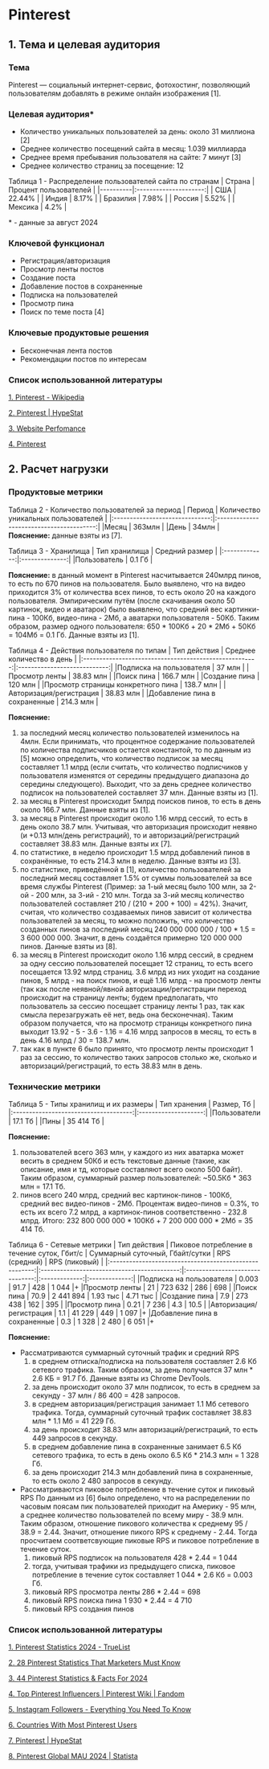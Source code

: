# Pinterest
## 1. Тема и целевая аудитория
### Тема
Pinterest  — социальный интернет-сервис, фотохостинг, позволяющий пользователям добавлять в режиме онлайн изображения [1].
### Целевая аудитория*
- Количество уникальных пользователей за день: около 31 миллиона [2]
- Среднее количество посещений сайта в месяц: 1.039 миллиарда
- Среднее время пребывания пользователя на сайте: 7 минут [3]
- Среднее количество страниц за посещение: 12

Таблица 1 - Распределение пользователей сайта по странам
| Страна   | Процент пользователей |
|----------|:---------------------:|
| США      | 22.44%                |
| Индия    | 8.17%                 |
| Бразилия | 7.98%                 |
| Россия   | 5.52%                 |
| Мексика  | 4.2%                  |

\* - данные за август 2024

### Ключевой функционал
+ Регистрация/авторизация
+ Просмотр ленты постов
+ Создание поста
+ Добавление постов в сохраненные
+ Подписка на пользователей
+ Просмотр пина
+ Поиск по теме поста [4]

### Ключевые продуктовые решения
- Бесконечная лента постов
- Рекомендации постов по интересам

### Список использованной литературы
[1. Pinterest - Wikipedia ](https://ru.wikipedia.org/wiki/Pinterest)

[2. Pinterest | HypeStat](https://hypestat.com/info/pinterest.com)

[3. Website Perfomance](https://pro.similarweb.com/#/digitalsuite/websiteanalysis/overview/website-performance/*/999/1m?webSource=Total&key=pinterest.com)

[4. Pinterest](https://ru.pinterest.com/)

## 2. Расчет нагрузки
### Продуктовые метрики
Таблица 2 - Количество пользователей за период
| Период                         | Количество уникальных пользователей      |
|:------------------------------:|:----------------------------------------:|
|Месяц                           | 363млн                                   |
|День                            | 34млн                                    |
**Пояснение:** данные взяты из [7].

Таблица 3 - Хранилища
| Тип хранилища | Средний размер |
|:-------------:|:--------------:|
|Пользователь   | 0.1 Гб         |

**Пояснение:** в данный момент в Pinterest насчитывается 240млрд пинов, то есть по 670 пинов на пользователя. Было выявлено, что на видео приходится 3% от количества всех пинов, то есть около 20 на каждого пользователя. Эмпирическим путём (после скачивания около 50 картинок, видео и аватарок) было выявлено, что средний вес картинки-пина - 100Кб, видео-пина - 2Мб, а аватарки пользователя - 50Кб. Таким образом, размер одного пользователя: 650 * 100Кб + 20 * 2Мб + 50Кб = 104Мб = 0.1 Гб. Данные взяты из [1].

Таблица 4 - Действия пользователя по типам
| Тип действия                                           | Среднее количество в день    |
|:------------------------------------------------------:|:----------------------------:|
|Подписка на пользователя                                | 37 млн                       |
|Просмотр ленты                                          | 38.83 млн                    |
|Поиск пина                                              | 166.7 млн                    |
|Создание пина                                           | 120 млн                      |
|Просмотр страницы конкретного пина                      | 138.7 млн                    |
|Авторизация/регистрация                                 | 38.83 млн                    |
|Добавление пина в сохраненные                           | 214.3 млн                    |

**Пояснение:** 
1) за последний месяц количество пользователей изменилось на 4млн. Если принимать, что процентное содержание пользователей по количества подписчиков остается константой, то по данным из [5] можно определить, что количество подписок за месяц составляет 1.1 млрд (если считать, что количество подписчиков у пользователя изменятся от середины предыдущего диапазона до середины следующего). Выходит, что за день среднее количество подписок на пользователей составляет 37 млн. Данные взяты из [1].
2) за месяц в Pinterest происходит 5млрд поисков пинов, то есть в день около 166.7 млн. Данные взяты из [1].
3) за месяц в Pinterest происходит около 1.16 млрд сессий, то есть в день около 38.7 млн. Учитывая, что авторизация происходит неявно (и +0.13 млн/день регистраций), то и авторизаций/регистраций составляет 38.83 млн. Данные взяты их [7].
4) по статистике, в неделю происходит 1.5 млрд добавлений пинов в сохранённые, то есть 214.3 млн в неделю. Данные взяты из [3].
5) по статистике, приведённой в [1], количество пользователей за последний месяц составляет 1.5% от суммы пользователей за все время службы Pinterest (Пример: за 1-ый месяц было 100 млн, за 2-ой - 200 млн, за 3-ий - 210 млн. Тогда за 3-ий месяц количество пользователей составляет 210 / (210 + 200 + 100) = 42%). Значит, считая, что количество создаваемых пинов зависит от количества пользователей за месяц, то можно положить, что количество созданных пинов за последний месяц 240 000 000 000 / 100 * 1.5 = 3 600 000 000. Значит, в день создаётся примерно 120 000 000 пинов. Данные взяты из [8].
6) за месяц в Pinterest происходит около 1.16 млрд сессий, в среднем за одну сессию пользователей посещает 12 страниц, то есть всего посещается 13.92 млрд страниц. 3.6 млрд из них уходит на создание пинов, 5 млрд - на поиск пинов, и ещё 1.16 млрд - на просмотр ленты (так как после неявной/явной авторизации/регистрации переход происходит на страницу ленты; будем предполагать, что пользователь за сессию посещает страницу ленты 1 раз, так как смысла перезагружать её нет, ведь она бесконечная). Таким образом получается, что на просмотр страницы конкретного пина выходит 13.92 - 5 - 3.6 - 1.16 = 4.16 млрд запросов в месяц, то есть в день 4.16 млрд / 30 = 138.7 млн.
7) так как в пункте 6 было принято, что просмотр ленты происходит 1 раз за сессию, то количество таких запросов столько же, сколько и авторизаций/регистраций, то есть 38.83 млн в день.


### Технические метрики
Таблица 5 - Типы хранилищ и их размеры
| Тип хранения                          |      Размер, Тб      |
|:-------------------------------------:|:--------------------:|
|Пользователи                           | 17.1 Тб              |
|Пины                                   | 35 414 Тб            |

**Пояснение:**
1) пользователей всего 363 млн, у каждого из них аватарка может весить в среднем 50Кб и есть текстовые данные (такие, как описание, имя и тд, которые составляют всего около 500 байт). Таким образом, суммарный размер пользователей: ~50.5Кб * 363 млн = 17.1 Тб.
2) пинов всего 240 млрд, средний вес картинок-пинов - 100Кб, средний вес видео-пинов - 2Мб. Процентаж видео-пинов = 0.3%, то есть их всего 7.2 млрд, а картинок-пинов соответственно - 232.8 млрд. Итого: 232 800 000 000 * 100Кб + 7 200 000 000 * 2Мб = 35 414 Тб.

Таблица 6 - Сетевые метрики
| Тип действия                                           | Пиковое потребление в течение суток, Гбит/с | Суммарный суточный, Гбайт/сутки | RPS (средний) | RPS (пиковый) |
|:------------------------------------------------------:|:-------------------------------------------:|:-------------------------------:|:-------------:|:-------------:|
|Подписка на пользователя                                | 0.003                                       |  91.7                           | 428           | 1 044         |+
|Просмотр ленты                                          | 21                                          |  723 632                        | 286           | 698           |
|Поиск пина                                              | 70.9                                        |  2 441 894                      | 1.93 тыс      | 4.71 тыс      |
|Создание пина                                           | 7.9                                         |  273 438                        | 162           | 395           |
|Просмотр пина                                           | 0.21                                        |  7 236                          | 4.3           | 10.5          |
|Авторизация/регистрация                                 | 1.1                                         |  41 229                         | 449           | 1 097         |+
|Добавление пина в сохраненные                           | 0.3                                         |  1 328                          | 2 480         | 6 051         |+

**Пояснение:** 
- Рассматриваются суммарный суточный трафик и средний RPS
  1. в среднем отписка/подписка на пользователя составляет 2.6 Кб сетевого трафика. Таким образом, за день получается 37 млн * 2.6 КБ = 91.7 Гб. Данные взяты из Chrome DevTools.
  2. за день происходит около 37 млн подписок, то есть в среднем за секунду - 37 млн / 86 400 = 428 запросов.
  3. в среднем авторизация/регистрация занимает 1.1 Мб сетевого трафика. Тогда, суммарный суточный трафик составляет 38.83 млн * 1.1 Мб = 41 229 Гб.
  4. за день происходит 38.83 млн авторизаций/регистраций, то есть 449 запросов в секунду.
  5. в среднем добавление пина в сохраненные занимает 6.5 Кб сетевого трафика, то есть в день около 6.5 Кб * 214.3 млн = 1 328 Гб.
  6. за день происходит 214.3 млн добавлений пина в сохраненные, то есть около 2 480 запросов в секунду.
- Рассматриваются пиковое потребление в течение суток и пиковый RPS
  По данным из [6] было определено, что на распределении по часовым поясам пик пользователей приходит на Америку - 95 млн, а среднее количество пользователей по всему миру - 38.9 млн. Таким образом, отношение пикового количества к среднему 95 / 38.9 = 2.44. Значит, отношение пикого RPS к среднему - 2.44.
  Тогда просчитаем соответсвующие пиковые RPS и пиковое потребление в течение суток.
  1. пиковый RPS подписок на пользователя 428 * 2.44 = 1 044
  2. тогда, учитывая трафики из предыдущего списка, пиковое потребление в течение суток составляет 1 044 * 2.6 Кб = 0.003 Гб.
  3. пиковый RPS просмотра ленты 286 * 2.44 = 698
  4. пиковый RPS поиска пина 1 930 * 2.44 = 4 710
  5. пиковый RPS создания пинов 

### Список использованной литературы
[1. Pinterest Statistics 2024 - TrueList](https://truelist.co/blog/pinterest-statistics/)

[2. 28 Pinterest Statistics That Marketers Must Know](https://www.demandsage.com/pinterest-statistics/)

[3. 44 Pinterest Statistics & Facts For 2024](https://www.searchenginejournal.com/pinterest-facts/370926/)

[4. Top Pinterest Influencers | Pinterest Wiki | Fandom](https://pinyourinterest.fandom.com/wiki/Top_Pinterest_Influencers)

[5. Instagram Followers - Everything You Need To Know](https://mention.com/en/reports/instagram/followers/)

[6. Countries With Most Pinterest Users](https://worldpopulationreview.com/country-rankings/pinterest-users-by-country)

[7. Pinterest | HypeStat](https://hypestat.com/info/pinterest.com)

[8. Pinterest Global MAU 2024 | Statista](https://www.statista.com/statistics/463353/pinterest-global-mau/)
